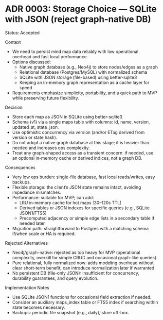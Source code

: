# ADR 0003: Storage Choice — SQLite with JSON (reject graph-native DB)

Status: Accepted

Context
- We need to persist mind map data reliably with low operational overhead and fast local performance.
- Options discussed:
  - Native graph database (e.g., Neo4j) to store nodes/edges as a graph
  - Relational database (Postgres/MySQL) with normalized schema
  - SQLite with JSON storage (file-based) using better-sqlite3
  - Keeping an in-memory graph representation as a cache layer for speed
- Requirements emphasize simplicity, portability, and a quick path to MVP while preserving future flexibility.

Decision
- Store each map as JSON in SQLite using better-sqlite3.
- Schema (v1) via a single maps table with columns: id, name, version, updated_at, state_json.
- Use optimistic concurrency via version (and/or ETag derived from version or state hash).
- Do not adopt a native graph database at this stage; it is heavier than needed and increases ops complexity.
- Treat any graph-shaped access as a transient concern: if needed, use an optional in-memory cache or derived indices, not a graph DB.

Consequences
- Very low ops burden: single-file database, fast local reads/writes, easy backups.
- Flexible storage: the client’s JSON state remains intact, avoiding impedance mismatches.
- Performance: suitable for MVP; can add:
  - LRU in-memory cache for hot maps (30–120s TTL)
  - Derived tables or JSON indexes for specific queries (e.g., SQLite JSON1/FTS5)
  - Precomputed adjacency or simple edge lists in a secondary table if needed later
- Migration path: straightforward to Postgres with a matching schema if/when scale or HA is required.

Rejected Alternatives
- Neo4j/graph-native: rejected as too heavy for MVP (operational complexity, overkill for simple CRUD and occasional graph-like queries).
- Pure relational, fully normalized now: adds modeling overhead without clear short-term benefit; can introduce normalization later if warranted.
- No persistent DB (file-only JSON): insufficient for concurrency, durability guarantees, and query evolution.

Implementation Notes
- Use SQLite JSON1 functions for occasional field extraction if needed.
- Consider an auxiliary maps_index table or FTS5 index if searching within state becomes necessary.
- Backups: periodic file snapshot (e.g., daily), store off-box.
